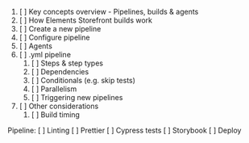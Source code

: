 1. [ ] Key concepts overview - Pipelines, builds & agents
1. [ ] How Elements Storefront builds work
1. [ ] Create a new pipeline
1. [ ] Configure pipeline
1. [ ] Agents
1. [ ] .yml pipeline
   1. [ ] Steps & step types
   1. [ ] Dependencies
   1. [ ] Conditionals (e.g. skip tests)
   1. [ ] Parallelism
   1. [ ] Triggering new pipelines
1. [ ] Other considerations
   1. [ ] Build timing

Pipeline:
[ ] Linting
[ ] Prettier
[ ] Cypress tests
[ ] Storybook
[ ] Deploy
